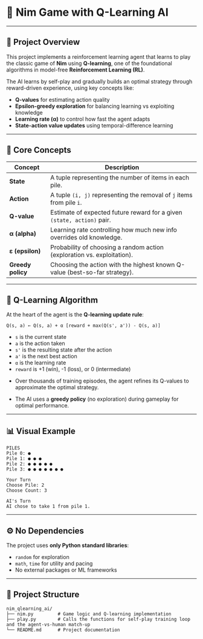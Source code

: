 # 🧠 Nim Game with Q-Learning AI
---

## 📖 Project Overview

This project implements a reinforcement learning agent that learns to play the classic game of **Nim** using **Q-learning**, one of the foundational algorithms in model-free **Reinforcement Learning (RL)**.

The AI learns by self-play and gradually builds an optimal strategy through reward-driven experience, using key concepts like:

* **Q-values** for estimating action quality
* **Epsilon-greedy exploration** for balancing learning vs exploiting knowledge
* **Learning rate (α)** to control how fast the agent adapts
* **State-action value updates** using temporal-difference learning

---

## 🎯 Core Concepts

| Concept           | Description                                                                |
| ----------------- | -------------------------------------------------------------------------- |
| **State**         | A tuple representing the number of items in each pile.                     |
| **Action**        | A tuple `(i, j)` representing the removal of `j` items from pile `i`.      |
| **Q-value**       | Estimate of expected future reward for a given `(state, action)` pair.     |
| **α (alpha)**     | Learning rate controlling how much new info overrides old knowledge.       |
| **ε (epsilon)**   | Probability of choosing a random action (exploration vs. exploitation).    |
| **Greedy policy** | Choosing the action with the highest known Q-value (best-so-far strategy). |

---

## 🧠 Q-Learning Algorithm

At the heart of the agent is the **Q-learning update rule**:

```
Q(s, a) ← Q(s, a) + α [reward + max(Q(s', a')) - Q(s, a)]
```

* `s` is the current state
* `a` is the action taken
* `s'` is the resulting state after the action
* `a'` is the next best action
* `α` is the learning rate
* `reward` is +1 (win), -1 (loss), or 0 (intermediate)

- Over thousands of training episodes, the agent refines its Q-values to approximate the optimal strategy.

- The AI uses a **greedy policy** (no exploration) during gameplay for optimal performance.

---

## 📊 Visual Example

```
PILES
Pile 0: ● 
Pile 1: ● ● ● 
Pile 2: ● ● ● ● ● 
Pile 3: ● ● ● ● ● ● ● 

Your Turn
Choose Pile: 2
Choose Count: 3

AI's Turn
AI chose to take 1 from pile 1.
```

---

## ⚙️ No Dependencies

The project uses **only Python standard libraries**:

* `random` for exploration
* `math`, `time` for utility and pacing
* No external packages or ML frameworks

---

## 🧱 Project Structure

```
nim_qlearning_ai/
├── nim.py         # Game logic and Q-learning implementation
├── play.py        # Calls the functions for self-play training loop and the agent-vs-human match-up 
└── README.md      # Project documentation
```

